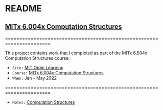 
# README

## [MITx 6.004x Computation Structures](https://openlearninglibrary.mit.edu/courses/course-v1:MITx+6.004x+2T2021/about)

======================================================================

This project contains work that I completed as part of the MITx 6.004x Computation Structures course:

* `Site:` [MIT Open Learning](https://openlearninglibrary.mit.edu)
* `Course:` [MITx 6.004x Computation Structures](https://openlearninglibrary.mit.edu/courses/course-v1:MITx+6.004x+2T2021/about)
* `When:` Jan - May 2022

======================================================================

* `Notes:` [Computation Structures](https://computationstructures.org/)
